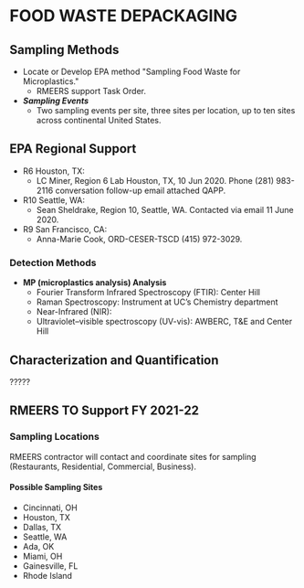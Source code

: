 # FOOD WASTE DEPACKAGING

## Sampling Methods

* Locate or Develop EPA method "Sampling Food Waste for Microplastics."
  * RMEERS support Task Order.
* **_Sampling Events_**
  * Two sampling events per site, three sites per location, up to ten sites across continental United States.

## EPA Regional Support

* R6 Houston, TX:
  * LC Miner, Region 6 Lab Houston, TX, 10 Jun 2020. Phone (281) 983-2116 conversation follow-up email attached QAPP.
* R10 Seattle, WA:
  * Sean Sheldrake, Region 10, Seattle, WA. Contacted via email 11 June 2020.
* R9 San Francisco, CA:
  * Anna-Marie Cook, ORD-CESER-TSCD (415) 972-3029.

### Detection Methods

* **MP (microplastics analysis) Analysis**
  * Fourier Transform Infrared Spectroscopy (FTIR): Center Hill
  * Raman Spectroscopy: Instrument at UC’s Chemistry department
  * Near-Infrared (NIR):
  * Ultraviolet–visible spectroscopy (UV-vis): AWBERC, T&E and Center Hill

## Characterization and Quantification

?????

## RMEERS TO Support FY 2021-22

### Sampling Locations

RMEERS contractor will contact and coordinate sites for sampling (Restaurants, Residential, Commercial, Business).

#### Possible Sampling Sites

* Cincinnati, OH
* Houston, TX
* Dallas, TX
* Seattle, WA
* Ada, OK
* Miami, OH
* Gainesville, FL
* Rhode Island
